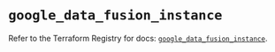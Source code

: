 # `google_data_fusion_instance`

Refer to the Terraform Registry for docs: [`google_data_fusion_instance`](https://registry.terraform.io/providers/hashicorp/google/6.49.0/docs/resources/data_fusion_instance).
